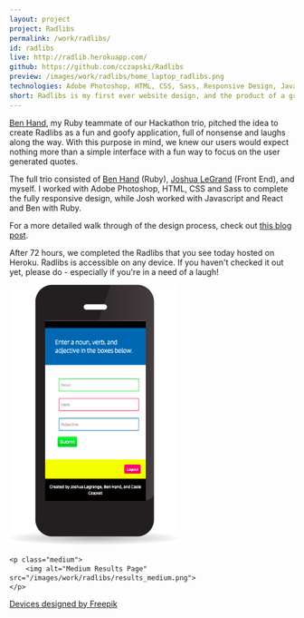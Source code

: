 ```yaml
---
layout: project
project: Radlibs
permalink: /work/radlibs/
id: radlibs
live: http://radlib.herokuapp.com/
github: https://github.com/cczapski/Radlibs
preview: /images/work/radlibs/home_laptop_radlibs.png
technologies: Adobe Photoshop, HTML, CSS, Sass, Responsive Design, Javascript, React, Ruby
short: Radlibs is my first ever website design, and the product of a group hackathon project at the <a href="http://theironyard.com/">Iron Yard</a>. For any of you who remember adlibs or Mad Libs, Radlibs is a play off of those word games, combining a database of randomly generated famous quotes and user input for parts of speech. 
---
```


<a href="https://github.com/BenHand">Ben Hand</a>, my Ruby teammate of our Hackathon trio, pitched the idea to create Radlibs as a fun and goofy application, full of nonsense and laughs along the way. With this purpose in mind, we knew our users would expect nothing more than a simple interface with a fun way to focus on the user generated quotes. 

The full trio consisted of <a href="https://github.com/BenHand">Ben Hand</a> (Ruby), <a href="https://twitter.com/jlagrange87">Joshua LeGrand</a> (Front End), and myself. I worked with Adobe Photoshop, HTML, CSS and Sass to complete the fully responsive design, while Josh worked with Javascript and React and Ben with Ruby.

<span class="bold">For a more detailed walk through of the design process, check out <a href="/2015/06/22/radlibs">this blog post</a>.</span>

After 72 hours, we completed the Radlibs that you see today hosted on Heroku. Radlibs is accessible on any device. If you haven't checked it out yet, please do - especially if you're in a need of a laugh!

<div class="devices">
    <p class="small">
        <img alt="Small Device Create Page" src="/images/work/radlibs/create_small.png">
    </p>

    <p class="medium">
        <img alt="Medium Results Page" src="/images/work/radlibs/results_medium.png">
    </p>

</div>
<a class="credit" href='http://www.freepik.com/free-vector/screens-collection-free-vector_713789.htm'>Devices designed by Freepik</a>